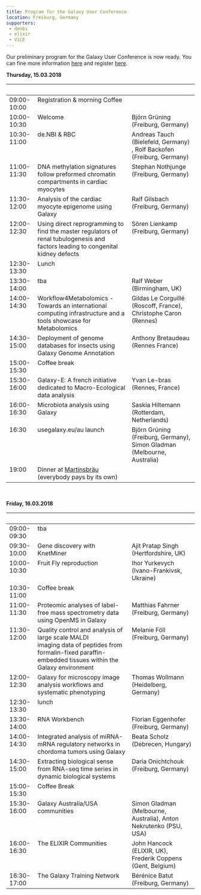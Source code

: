 ```yaml
---
title: Program for the Galaxy User Conference
location: Freiburg, Germany
supporters:
 - denbi
 - elixir
 - ViCE
---
```


Our preliminary program for the Galaxy User Conference is now ready.
You can fine more information [here](http://bit.ly/2BWpolM) and register [here](https://docs.google.com/forms/d/e/1FAIpQLSfqKqyPwW-s6m64ObleUSv4B8RbGxCRIddBY1cpt3Za7af6XQ/viewform).

**Thursday, 15.03.2018**

<table>
  <thead>
    <tr>
      <th width="15%">&nbsp;</th>
      <th width="50%">&nbsp;</th>
      <th width="35%">&nbsp;</th>
    </tr>
  </thead>
  <tbody>
    <tr>
      <td valign="top">09:00-10:00</td>
      <td valign="top">Registration &amp; morning Coffee</td>
      <td valign="top">&nbsp;</td>
    </tr>
    <tr>
      <td valign="top">10:00-10:30</td>
      <td valign="top">Welcome</td>
      <td valign="top">Björn Grüning (Freiburg, Germany)</td>
    </tr>
    <tr>
      <td valign="top">10:30-11:00</td>
      <td valign="top">de.NBI &amp; RBC</td>
      <td valign="top">Andreas Tauch (Bielefeld, Germany) , Rolf Backofen (Freiburg, Germany)</td>
    </tr>
    <tr>
      <td valign="top">11:00-11:30</td>
       <td valign="top">DNA methylation signatures follow preformed chromatin compartments in cardiac myocytes</td>
       <td valign="top">Stephan Nothjunge (Freiburg, Germany)</td>
    </tr>
    <tr>
      <td valign="top">11:30-12:00</td>
       <td valign="top">Analysis of the cardiac myocyte epigenome using Galaxy</td>
       <td valign="top">Ralf Gilsbach (Freiburg, Germany)</td>
    </tr>
    <tr>
      <td valign="top">12:00-12:30</td>
       <td valign="top">Using direct reprogramming to find the master regulators of renal tubulogenesis and factors leading to congenital kidney defects</td>
       <td valign="top">Sören Lienkamp (Freiburg, Germany)</td>
    </tr>
    <tr>
      <td valign="top">12:30-13:30</td>
       <td valign="top">Lunch</td>
       <td valign="top">&nbsp;</td>
    </tr>
    <tr>
      <td valign="top">13:30-14:00</td>
       <td valign="top">tba</td>
       <td valign="top">Ralf Weber (Birmingham, UK)</td>
    </tr>
    <tr>
      <td valign="top">14:00-14:30</td>
       <td valign="top">Workflow4Metabolomics - Towards an international computing infrastructure and a tools showcase for Metabolomics</td>
       <td valign="top">Gildas Le Corguillé (Roscoff, France), Christophe Caron (Rennes)</td>
    </tr>
    <tr>
      <td valign="top">14:30-15:00</td>
       <td valign="top">Deployment of genome databases for insects using Galaxy Genome Annotation</td>
       <td valign="top">Anthony Bretaudeau (Rennes France)</td>
    </tr>
    <tr>
      <td valign="top">15:00-15:30</td>
       <td valign="top">Coffee break</td>
       <td valign="top">&nbsp;</td>
    </tr>
    <tr>
      <td valign="top">15:30-16:00</td>
       <td valign="top">Galaxy-E: A french initiative dedicated to Macro-Ecological data analysis</td>
       <td valign="top">Yvan Le-bras (Rennes, France)</td>
    </tr>
    <tr>
      <td valign="top">16:00-16:30</td>
       <td valign="top">Microbiota analysis using Galaxy</td>
       <td valign="top">Saskia Hiltemann (Rotterdam, Netherlands)</td>
    </tr>
    <tr>
      <td valign="top">16:30</td>
       <td valign="top">usegalaxy.eu/au launch</td>
       <td valign="top">Björn Grüning (Freiburg, Germany), Simon Gladman (Melbourne, Australia)</td>
    </tr>
    <tr>
      <td valign="top">19:00</td>
       <td valign="top">Dinner at <a href="http://www.martinsbräu-freiburg.de/">Martinsbräu</a> (everybody pays by its own)</td>
       <td valign="top">&nbsp;</td>
    </tr>
  </tbody>
</table>

<br>

**Friday, 16.03.2018**

<table>
  <thead>
  <tr>
    <th width="15%">&nbsp;</th>
    <th width="50%">&nbsp;</th>
    <th width="35%">&nbsp;</th>
  </tr>
  </thead>
  <tbody>
    <tr>
      <td valign="top">09:00-09:30</td>
      <td valign="top">tba</td>
      <td valign="top">&nbsp;</td>
    </tr>
    <tr>
      <td valign="top">09:30-10:00</td>
      <td valign="top">Gene discovery with KnetMiner</td>
      <td valign="top">Ajit Pratap Singh (Hertfordshire, UK)</td>
    </tr>
    <tr>
      <td valign="top">10:00-10:30</td>
      <td valign="top">Fruit Fly reproduction</td>
      <td valign="top">Ihor Yurkevych (Ivano-Frankivsk, Ukraine)</td>
    </tr>
    <tr>
      <td valign="top">10:30-11:00</td>
      <td valign="top">Coffee break</td>
      <td valign="top">&nbsp;</td>
    </tr>
    <tr>
      <td valign="top">11:00-11:30</td>
      <td valign="top">Proteomic analyses of label-free mass spectrometry data using OpenMS in Galaxy</td>
      <td valign="top">Matthias Fahrner (Freiburg, Germany)</td>
    </tr>
    <tr>
      <td valign="top">11:30-12:00</td>
      <td valign="top">Quality control and analysis of large scale MALDI<br> imaging data of peptides from formalin-fixed paraffin-embedded tissues within the Galaxy environment</td>
      <td valign="top">Melanie Föll (Freiburg, Germany)</td>
    </tr>
    <tr>
      <td valign="top">12:00-12:30</td>
      <td valign="top">Galaxy for microscopy image analysis workflows and systematic phenotyping</td>
      <td valign="top">Thomas Wollmann (Heidelberg, Germany)</td>
    </tr>
    <tr>
      <td valign="top">12:30-13:30</td>
      <td valign="top">lunch</td>
      <td valign="top">&nbsp;</td>
    </tr>
    <tr>
      <td valign="top">13:30-14:00</td>
      <td valign="top">RNA Workbench</td>
      <td valign="top">Florian Eggenhofer (Freiburg, Germany)</td>
    </tr>
    <tr>
      <td valign="top">14:00-14:30</td>
      <td valign="top">Integrated analysis of miRNA-mRNA regulatory networks in chordoma tumors using Galaxy</td>
      <td valign="top">Beata Scholz (Debrecen, Hungary)</td>
    </tr>
    <tr>
      <td valign="top">14:30-15:00</td>
      <td valign="top">Extracting biological sense from RNA-seq time series in dynamic biological systems</td>
      <td valign="top">Daria Onichtchouk (Freiburg, Germany)</td>
    </tr>
    <tr>
      <td valign="top">15:00-15:30</td>
      <td valign="top">Coffee Break</td>
      <td valign="top">&nbsp;</td>
    </tr>
    <tr>
      <td valign="top">15:30-16:00</td>
      <td valign="top">Galaxy Australia/USA communities</td>
      <td valign="top">Simon Gladman (Melbourne, Australia), Anton Nekrutenko (PSU, USA)</td>
    </tr>
    <tr>
      <td valign="top">16:00-16:30</td>
      <td valign="top">The ELIXIR Communities</td>
      <td valign="top">John Hancock (ELIXIR, UK), Frederik Coppens (Gent, Belgium)</td>
    </tr>
    <tr>
      <td valign="top">16:30-17:00</td>
      <td valign="top">The Galaxy Training Network</td>
      <td valign="top">Bérénice Batut (Freiburg, Germany)</td>
    </tr>
  </tbody>
  </table>
